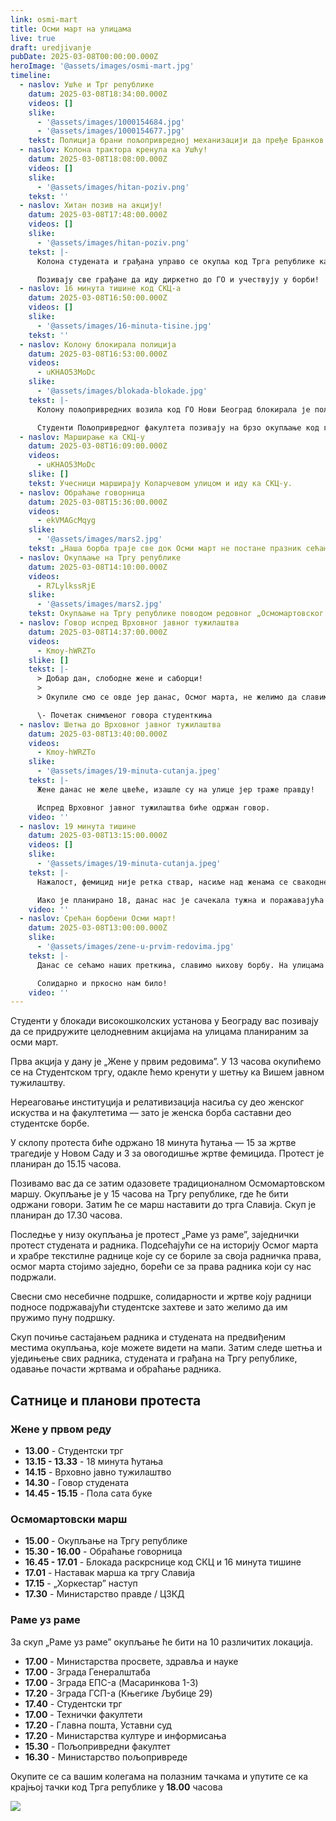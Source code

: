 ```yaml
---
link: osmi-mart
title: Осми март на улицама
live: true
draft: uredjivanje
pubDate: 2025-03-08T00:00:00.000Z
heroImage: '@assets/images/osmi-mart.jpg'
timeline:
  - naslov: Ушће и Трг републике
    datum: 2025-03-08T18:34:00.000Z
    videos: []
    slike:
      - '@assets/images/1000154684.jpg'
      - '@assets/images/1000154677.jpg'
    tekst: Полиција брани пољопривредној механизацији да пређе Бранков мост. Грађани покушавају да пређу мост у два смера — ка Ушћу да би помогли пољопривредницима и ка Тргу републике да би се прикључили радничком протесту „Раме уз раме”.
  - naslov: Колона трактора кренула ка Ушћу!
    datum: 2025-03-08T18:08:00.000Z
    videos: []
    slike:
      - '@assets/images/hitan-poziv.png'
    tekst: ''
  - naslov: Хитан позив на акцију!
    datum: 2025-03-08T17:48:00.000Z
    videos: []
    slike:
      - '@assets/images/hitan-poziv.png'
    tekst: |-
      Колона студената и грађана управо се окупља код Трга републике како би кренули до ГО Нови Београд и помогли колегама и пољопривредницима да дођу до центра града.

      Позивају све грађане да иду диркетно до ГО и учествују у борби!
  - naslov: 16 минута тишине код СКЦ-а
    datum: 2025-03-08T16:50:00.000Z
    videos: []
    slike:
      - '@assets/images/16-minuta-tisine.jpg'
    tekst: ''
  - naslov: Колону блокирала полиција
    datum: 2025-03-08T16:53:00.000Z
    videos:
      - uKHAO53MoDc
    slike:
      - '@assets/images/blokada-blokade.jpg'
    tekst: |-
      Колону пољопривредних возила код ГО Нови Београд блокирала је полиција. Једно возило је покушало да се пробије, након чега је одузето. Полиција поручује да протестна колона може да настави само без пратње возила.

      Студенти Пољопривредног факултета позивају на брзо окупљање код градске општине.
  - naslov: Марширање ка СКЦ-у
    datum: 2025-03-08T16:09:00.000Z
    videos:
      - uKHAO53MoDc
    slike: []
    tekst: Учесници марширају Коларчевом улицом и иду ка СКЦ-у.
  - naslov: Обраћање говорница
    datum: 2025-03-08T15:36:00.000Z
    videos:
      - ekVMAGcMqyg
    slike:
      - '@assets/images/mars2.jpg'
    tekst: „Наша борба траје све док Осми март не постане празник сећања на борбу, а не дан борбе”, поручују оне.
  - naslov: Окупљање на Тргу републике
    datum: 2025-03-08T14:10:00.000Z
    videos:
      - R7LylkssRjE
    slike:
      - '@assets/images/mars2.jpg'
    tekst: Окупљање на Тргу републике поводом редовног „Осмомартовског марша”. Учесници су дочекани уз звук бубњева и поруком ,„Без нас све(т) стаје”, а звук правде ће се тек чути.
  - naslov: Говор испред Врховног јавног тужилаштва
    datum: 2025-03-08T14:37:00.000Z
    videos:
      - Kmoy-hWRZTo
    slike: []
    tekst: |-
      > Добар дан, слободне жене и саборци!
      > 
      > Окупиле смо се овде јер данас, Осмог марта, не желимо да славимо честитке од људи који нас осталих дана у години малтретирају и стају на страну насилника. Данас смо на улици јер нећемо да ћутимо док институције затварају очи пред насиљем!

      \- Почетак снимљеног говора студенткиња
  - naslov: Шетња до Врховног јавног тужилаштва
    datum: 2025-03-08T13:40:00.000Z
    videos:
      - Kmoy-hWRZTo
    slike:
      - '@assets/images/19-minuta-cutanja.jpeg'
    tekst: |-
      Жене данас не желе цвеће, изашле су на улице јер траже правду!

      Испред Врховног јавног тужилаштва биће одржан говор.
    video: ''
  - naslov: 19 минута тишине
    datum: 2025-03-08T13:15:00.000Z
    videos: []
    slike:
      - '@assets/images/19-minuta-cutanja.jpeg'
    tekst: |-
      Нажалост, фемицид није ретка ствар, насиље над женама се свакодневно дешава и зато данас, поред 15 минута ћутања почасти настрадалима у несрећи у Новом Саду, ћутаћемо још 4 минута за овогодишње жртве фемицида.

      Иако је планирано 18, данас нас је сачекала тужна и поражавајућа вест да се догодио још један фемицид.
    video: ''
  - naslov: Срећан борбени Осми март!
    datum: 2025-03-08T13:00:00.000Z
    slike:
      - '@assets/images/zene-u-prvim-redovima.jpg'
    tekst: |-
      Данас се сећамо наших преткиња, славимо њихову борбу. На улицама стојимо заједно, студенткиње и студенти, раднице и радници, грађанке и грађани.

      Солидарно и пркосно нам било!
    video: ''
---
```

Студенти у блокади високошколских установа у Београду вас позивају да се придружите целодневним акцијама на улицама планираним за осми март.

Прва акција у дану је „Жене у првим редовима”. У 13 часова окупићемо се на Студентском тргу, одакле ћемо кренути у шетњу ка Вишем јавном тужилаштву.

Нереаговање институција и релативизација насиља су део женског искуства и на факултетима — зато је женска борба саставни део студентске борбе.

У склопу протеста биће одржано 18 минута ћутања — 15 за жртве трагедије у Новом Саду и 3 за овогодишње жртве фемицида. Протест је планиран до 15.15 часова.

Позивамо вас да се затим одазовете традиционалном Осмомартовском маршу. Окупљање је у 15 часова на Тргу републике, где ће бити одржани говори. Затим ће се марш наставити до трга Славија. Скуп је планиран до 17.30 часова.

Последње у низу окупљања је протест „Раме уз раме”, заједнички протест студената и радника. Подсећајући се на историју Осмог марта и храбре текстилне раднице које су се бориле за своја радничка права, осмог марта стојимо заједно, борећи се за права радника који су нас подржали.

Свесни смо несебичне подршке, солидарности и жртве коју радници подносе подржавајући студентске захтеве и зато желимо да им пружимо пуну подршку.

Скуп почиње састајањем радника и студената на предвиђеним местима окупљања, које можете видети на мапи. Затим следе шетња и уједињење свих радника, студената и грађана на Тргу републике, одавање почасти жртвама и обраћање радника.

## Сатнице и планови протеста

### Жене у првом реду

- **13.00** - Студентски трг
- **13.15 - 13.33** - 18 минута ћутања
- **14.15** - Врховно јавно тужилаштво
- **14.30** - Говор студената
- **14.45 - 15.15** - Пола сата буке

### Осмомартовски марш

- **15.00** - Окупљање на Тргу републике
- **15.30 - 16.00** - Обраћање говорница
- **16.45 - 17.01** - Блокада раскрснице код СКЦ и 16 минута тишине
- **17.01** - Наставак марша ка тргу Славија
- **17.15** - „Хоркестар” наступ
- **17.30** - Министарство правде / ЦЗКД

### Раме уз раме

За скуп „Раме уз раме” окупљање ће бити на 10 различитих локација.

- **17.00** - Министарства просвете, здравља и науке
- **17.00** - Зграда Генералштаба 
- **17.00** - Зграда ЕПС-a (Масаринкова 1-3)
- **17.20** - Зграда ГСП-a (Књегике Љубице 29)
- **17.40** - Студентски трг
- **17.00** - Технички факултети
- **17.20** - Главна пошта, Уставни суд
- **17.20** - Министарства културе и информисања
- **15.30** - Пољопривредни факултет
- **16.30** - Министарство пољопривреде

Окупите се са вашим колегама на полазним тачкама и упутите се ка крајњој тачки код Трга републике у **18.00** часова

![](@assets/images/rame-uz-rame-mapa.jpg)
